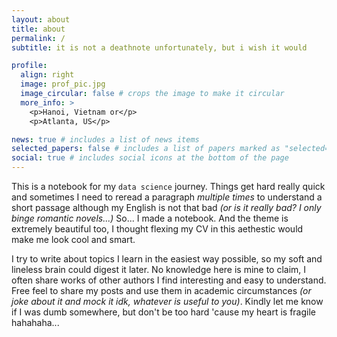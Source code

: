 ```yaml
---
layout: about
title: about
permalink: /
subtitle: it is not a deathnote unfortunately, but i wish it would 

profile:
  align: right
  image: prof_pic.jpg
  image_circular: false # crops the image to make it circular
  more_info: >
    <p>Hanoi, Vietnam or</p>
    <p>Atlanta, US</p>

news: true # includes a list of news items
selected_papers: false # includes a list of papers marked as "selected={true}"
social: true # includes social icons at the bottom of the page
---
```


This is a notebook for my `data science` journey. Things get hard really quick and sometimes I need to reread a paragraph *multiple times* to understand a short passage although my English is not that bad *(or is it really bad? I only binge romantic novels...)* So... I made a notebook. And the theme is extremely beautiful too, I thought flexing my CV in this aethestic would make me look cool and smart. 

I try to write about topics I learn in the easiest way possible, so my soft and lineless brain could digest it later. No knowledge here is mine to claim, I often share works of other authors I find interesting and easy to understand. Free feel to share my posts and use them in academic circumstances *(or joke about it and mock it idk, whatever is useful to you)*. Kindly let me know if I was dumb somewhere, but don't be too hard 'cause my heart is fragile hahahaha...
